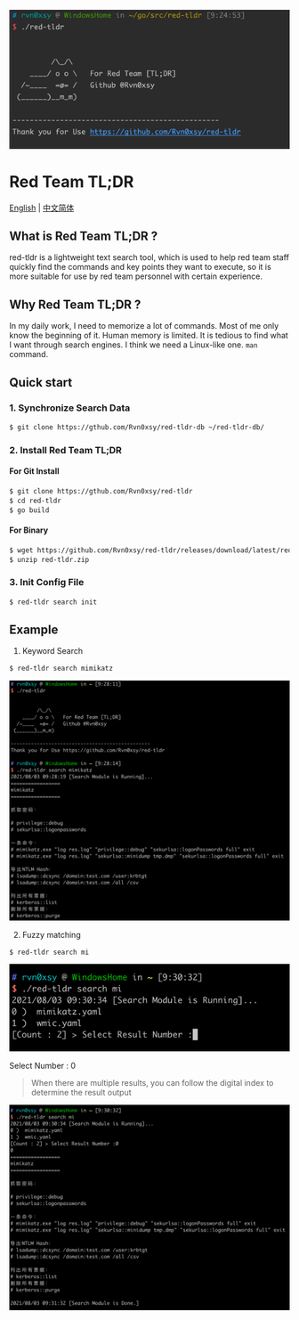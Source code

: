 
![README](./images/img.png)

# Red Team TL;DR

[English](./README.md) | [中文简体](./README-zh.md)

## What is Red Team TL;DR ?

red-tldr is a lightweight text search tool, which is used to help red team staff quickly find the commands and key points they want to execute, so it is more suitable for use by red team personnel with certain experience.

## Why Red Team TL;DR ?

In my daily work, I need to memorize a lot of commands. Most of me only know the beginning of it. Human memory is limited. It is tedious to find what I want through search engines. I think we need a Linux-like one. `man` command.

## Quick start

### 1. Synchronize Search Data

```bash
$ git clone https://gthub.com/Rvn0xsy/red-tldr-db ~/red-tldr-db/
```

### 2. Install Red Team TL;DR

#### For Git Install

```bash
$ git clone https://gthub.com/Rvn0xsy/red-tldr
$ cd red-tldr
$ go build
```

#### For Binary

```bash
$ wget https://github.com/Rvn0xsy/red-tldr/releases/download/latest/red-tldr.zip
$ unzip red-tldr.zip
```

### 3. Init Config File

```bash
$ red-tldr search init
```

## Example

1. Keyword Search

```bash
$ red-tldr search mimikatz
```

![search-mimikatz](./images/img_1.png)

2. Fuzzy matching

```bash
$ red-tldr search mi
```

![Fuzzy-match](./images/img_2.png)

Select Number : 0
> When there are multiple results, you can follow the digital index to determine the result output

![Select-Number](./images/img_3.png)